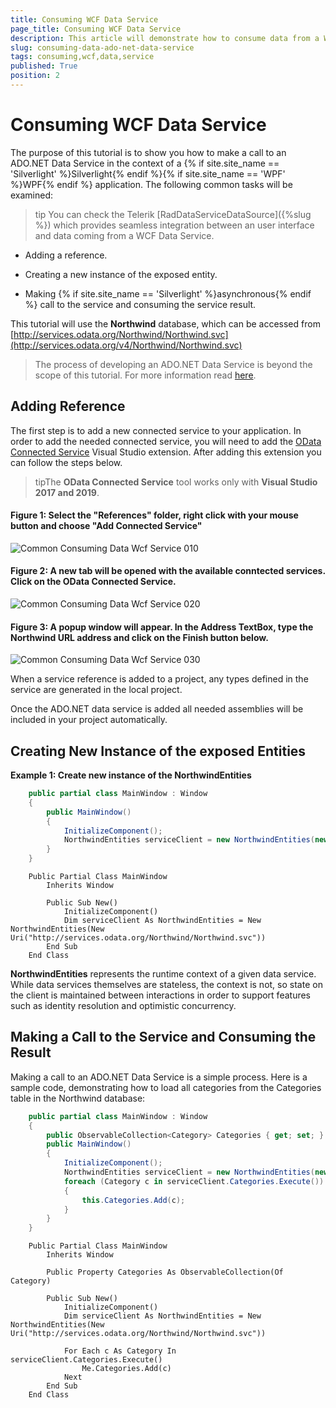 ```yaml
---
title: Consuming WCF Data Service
page_title: Consuming WCF Data Service
description: This article will demonstrate how to consume data from a WCF Data Service.
slug: consuming-data-ado-net-data-service
tags: consuming,wcf,data,service
published: True
position: 2
---
```


# Consuming WCF Data Service

The purpose of this tutorial is to show you how to make a call to an ADO.NET Data Service in the context of a {% if site.site_name == 'Silverlight' %}Silverlight{% endif %}{% if site.site_name == 'WPF' %}WPF{% endif %} application. The following common tasks will be examined:

>tip You can check the Telerik [RadDataServiceDataSource]({%slug %}) which provides seamless integration between an user interface and data coming from a WCF Data Service.

* Adding a reference.

* Creating a new instance of the exposed entity.

* Making {% if site.site_name == 'Silverlight' %}asynchronous{% endif %} call to the service and consuming the service result.

This tutorial will use the __Northwind__ database, which can be accessed from [http://services.odata.org/Northwind/Northwind.svc](http://services.odata.org/v4/Northwind/Northwind.svc)

>The process of developing an ADO.NET Data Service is beyond the scope of this tutorial. For more information read [here](http://msdn.microsoft.com/en-us/library/cc907912.aspx).

## Adding Reference

The first step is to add a new connected service to your application. In order to add the needed connected service, you will need to add the [OData Connected Service](https://marketplace.visualstudio.com/items?itemName=laylaliu.ODataConnectedService) Visual Studio extension. After adding this extension you can follow the steps below.

>tipThe __OData Connected Service__ tool works only with __Visual Studio 2017 and 2019__.

#### __Figure 1: Select the "References" folder, right click with your mouse button and choose "Add Connected Service"__ 
![Common Consuming Data Wcf Service 010](images/Common_ConsumingDataWcfService_010.png)

#### __Figure 2: A new tab will be opened with the available conntected services. Click on the OData Connected Service.__
![Common Consuming Data Wcf Service 020](images/Common_ConsumingDataWcfService_020.png)

#### __Figure 3: A popup window will appear. In the Address TextBox, type the Northwind URL address and click on the Finish button below.__
![Common Consuming Data Wcf Service 030](images/Common_ConsumingDataWcfService_030.png)

When a service reference is added to a project, any types defined in the service are generated in the local project. 

Once the ADO.NET data service is added all needed assemblies will be included in your project automatically.

## Creating New Instance of the exposed Entities

__Example 1: Create new instance of the NorthwindEntities__

```C#
	public partial class MainWindow : Window
    {
        public MainWindow()
        {
            InitializeComponent();
            NorthwindEntities serviceClient = new NorthwindEntities(new Uri("http://services.odata.org/Northwind/Northwind.svc"));
        }
    }
```
```VB.NET
	Public Partial Class MainWindow
		Inherits Window

		Public Sub New()
			InitializeComponent()
			Dim serviceClient As NorthwindEntities = New NorthwindEntities(New Uri("http://services.odata.org/Northwind/Northwind.svc"))
		End Sub
	End Class
```

__NorthwindEntities__ represents the runtime context of a given data service. While data services themselves are stateless, the context is not, so state on the client is maintained between interactions in order to support features such as identity resolution and optimistic concurrency.  

## Making a Call to the Service and Consuming the Result

Making a call to an ADO.NET Data Service is a simple process. Here is a sample code, demonstrating how to load all categories from the Categories table in the Northwind database: 



```C#
	public partial class MainWindow : Window
	{
		public ObservableCollection<Category> Categories { get; set; }
		public MainWindow()
		{
			InitializeComponent();
			NorthwindEntities serviceClient = new NorthwindEntities(new Uri("http://services.odata.org/Northwind/Northwind.svc"));				
			foreach (Category c in serviceClient.Categories.Execute())
			{
				this.Categories.Add(c);
			}
		}
	}
```
```VB.NET
	Public Partial Class MainWindow
		Inherits Window

		Public Property Categories As ObservableCollection(Of Category)

		Public Sub New()
			InitializeComponent()
			Dim serviceClient As NorthwindEntities = New NorthwindEntities(New Uri("http://services.odata.org/Northwind/Northwind.svc"))

			For Each c As Category In serviceClient.Categories.Execute()
				Me.Categories.Add(c)
			Next
		End Sub
	End Class
```
